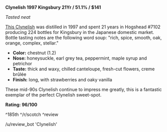 **Clynelish 1997 Kingsbury 21Yr / 51.1% / $141**

*Tasted neat*

[This Clynelish](https://www.whiskybase.com/whiskies/whisky/127918/clynelish-1997-kb) was distilled in 1997 and spent 21 years in Hogshead #7102 producing 224 bottles for Kingsbury in the Japanese domestic market. Bottle tasting notes are the following word soup: "rich, spice, smooth, oak, orange, complex, stellar."

* **Color:** chestnut (1.2)
* **Nose:** honeysuckle, earl grey tea, peppermint, maple syrup and petrichor
* **Taste:** thick and waxy, chilled canteloupe, fresh-cut flowers, creme brûlée
* **Finish:** long, with strawberries and oaky vanilla

These mid-90s Clynelish continue to impress me greatly, this is a fantastic exemplar of the perfect Clynelish sweet-spot.

**Rating: 96/100**

^185th ^/r/scotch ^review

/u/review_bot 'Clynelish'